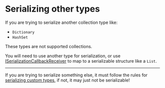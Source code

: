 # Serializing other types
If you are trying to serialize another collection type like:  
- `Dictionary`
- `HashSet`

These types are not supported collections.  

You will need to use another type for serialization, or use [ISerializationCallbackReceiver](https://docs.unity3d.com/ScriptReference/ISerializationCallbackReceiver.html) to map to a serializable structure like a `List`.

---

If you are trying to serialize something else, it must follow the rules for [serializing custom types](Custom%20Types.md), if not, it may just not be serializable!
